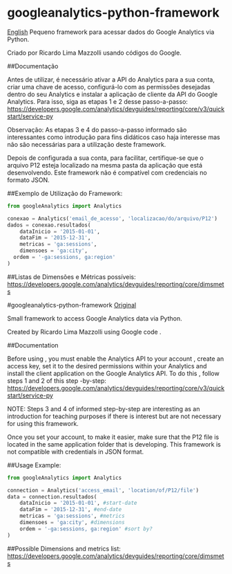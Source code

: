 # googleanalytics-python-framework
<a href="#ingles">English</a>
Pequeno framework para acessar dados do Google Analytics via Python.

Criado por Ricardo Lima Mazzolli usando códigos do Google.

##Documentação

Antes de utilizar, é necessário ativar a API do Analytics para a sua conta, criar uma chave de acesso, configurá-lo com as permissões desejadas dentro do seu Analytics e instalar a aplicação de cliente da API do Google Analytics. Para isso, siga as etapas 1 e 2 desse passo-a-passo:
https://developers.google.com/analytics/devguides/reporting/core/v3/quickstart/service-py

Observação: As etapas 3 e 4 do passo-a-passo informado são interessantes como introdução para fins didáticos caso haja interesse mas não são necessárias para a utilização deste framework.

Depois de configurada a sua conta, para facilitar, certifique-se que o arquivo P12 esteja localizado na mesma pasta da aplicação que está desenvolvendo. Este framework não é compatível com credenciais no formato JSON.

##Exemplo de Utilização do Framework:

```python
from googleAnalytics import Analytics

conexao = Analytics('email_de_acesso', 'localizacao/do/arquivo/P12')
dados = conexao.resultados(
	dataInicio = '2015-01-01',
	dataFim = '2015-12-31',
	metricas = 'ga:sessions',
	dimensoes = 'ga:city',
  ordem = '-ga:sessions, ga:region'
)
```

##Listas de Dimensões e Métricas possíveis:
https://developers.google.com/analytics/devguides/reporting/core/dimsmets

<a name="ingles"></a>
#googleanalytics-python-framework
<a href="#">Original</a>

Small framework to access Google Analytics data via Python.

Created by Ricardo Lima Mazzolli using Google code .

##Documentation

Before using , you must enable the Analytics API to your account , create an access key, set it to the desired permissions within your Analytics and install the client application on the Google Analytics API. To do this , follow steps 1 and 2 of this step -by-step:
https://developers.google.com/analytics/devguides/reporting/core/v3/quickstart/service-py

NOTE: Steps 3 and 4 of informed step-by-step are interesting as an introduction for teaching purposes if there is interest but are not necessary for using this framework.

Once you set your account, to make it easier, make sure that the P12 file is located in the same application folder that is developing. This framework is not compatible with credentials in JSON format.

##Usage Example:

```python
from googleAnalytics import Analytics

connection = Analytics('access_email', 'location/of/P12/file')
data = connection.resultados(
	dataInicio = '2015-01-01', #start-date
	dataFim = '2015-12-31', #end-date
	metricas = 'ga:sessions', #metrics
	dimensoes = 'ga:city', #dimensions
	ordem = '-ga:sessions, ga:region' #sort by?
)
```

##Possible Dimensions and metrics list:
https://developers.google.com/analytics/devguides/reporting/core/dimsmets

